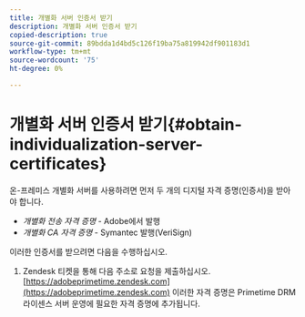 ```yaml
---
title: 개별화 서버 인증서 받기
description: 개별화 서버 인증서 받기
copied-description: true
source-git-commit: 89bdda1d4bd5c126f19ba75a819942df901183d1
workflow-type: tm+mt
source-wordcount: '75'
ht-degree: 0%

---
```



# 개별화 서버 인증서 받기{#obtain-individualization-server-certificates}

온-프레미스 개별화 서버를 사용하려면 먼저 두 개의 디지털 자격 증명(인증서)을 받아야 합니다.

* *개별화 전송 자격 증명* - Adobe에서 발행
* *개별화 CA 자격 증명* - Symantec 발행(VeriSign)

이러한 인증서를 받으려면 다음을 수행하십시오.

1. Zendesk 티켓을 통해 다음 주소로 요청을 제출하십시오. [https://adobeprimetime.zendesk.com](https://adobeprimetime.zendesk.com)
이러한 자격 증명은 Primetime DRM 라이센스 서버 운영에 필요한 자격 증명에 추가됩니다.
